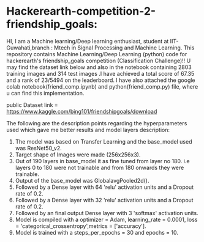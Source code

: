 # Hackerearth-competition-2-friendship_goals:
HI,
I am a Machine learning/Deep learning enthusiast, student at IIT-Guwahati,branch : Mtech in Signal Processing and Machine Learning.
This repository contains Machine Learning/Deep Learning (python) code for hackerearth's friendship_goals competition (Classification Challenge)!!
U may find the dataset link below and also in the notebook containing 2803 training images and 314 test images .I have achieved a total score of 67.35 and a rank of 23/5494 on the leaderboard. 
I have also attached the google colab notebook(friend_comp.ipynb) and python(friend_comp.py) file, where u can find this implementation. 

public Dataset link = https://www.kaggle.com/bing101/friendshipgoals/download

The following are the description points regarding the hyperparameters used which gave me better results and model layers description:
1. The model was based on Transfer Learning and the base_model used was ResNet50_v2.
2. Target shape of Images were made (256x256x3).
3. Out of 190 layers in base_model it as fine tuned from layer no 180. i.e layers 0 to 180 were not trainable and from 180 onwards they were trainable.
4. Output of the base_model was GlobalavgPooled2d().
5. Followed by a Dense layer with 64 'relu' activation units and a Dropout rate of 0.2.
6. Followed by a Dense layer with 32 'relu' activation units and a Dropout rate of 0.2.
7. Followed by an final output Dense layer with 3 'softmax' activation units.
8. Model is compiled with a optimizer = Adam, learning_rate = 0.0001, loss = 'categorical_crossentropy',metrics = ['accuracy'].
9. Model is trained with a steps_per_epochs = 30 and epochs = 10.
